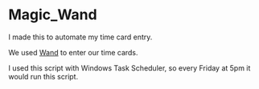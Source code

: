 # Magic_Wand
I made this to automate my time card entry.

We used [Wand](https://prowand.pro-unlimited.com) to enter our time cards.

I used this script with Windows Task Scheduler, so every Friday at 5pm it would run this script.
